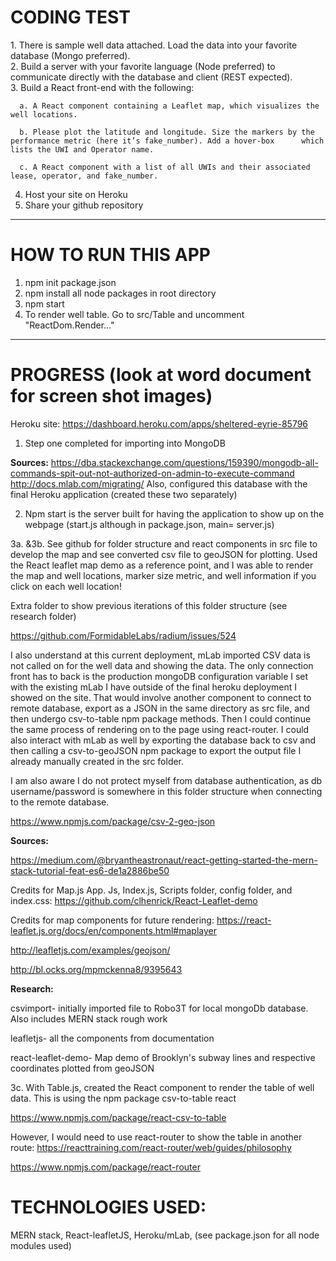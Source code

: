 ﻿<h1>CODING TEST</h1>
1.	There is sample well data attached. Load the data into your favorite database (Mongo preferred).
<br>
2.	Build a server with your favorite language (Node preferred) to communicate directly with the database and client (REST expected).
<br>
3.	Build a React front-end with the following:

      a. A React component containing a Leaflet map, which visualizes the well locations.
      
      b. Please plot the latitude and longitude. Size the markers by the performance metric (here it’s fake_number). Add a hover-box      which lists the UWI and Operator name.   

      c. A React component with a list of all UWIs and their associated lease, operator, and fake_number.
      
4.	Host your site on Heroku
5.	Share your github repository
____________________________________________________________________________________________________________________________________
<h1>HOW TO RUN THIS APP</h1>

1. npm init package.json
2. npm install all node packages in root directory
3. npm start
4. To render well table. Go to src/Table and uncomment "ReactDom.Render..."
____________________________________________________________________________________________________________________________________

<h1>PROGRESS (look at word document for screen shot images)</h1>

Heroku site: https://dashboard.heroku.com/apps/sheltered-eyrie-85796

1.	Step one completed for importing into MongoDB

**Sources:**
https://dba.stackexchange.com/questions/159390/mongodb-all-commands-spit-out-not-authorized-on-admin-to-execute-command
http://docs.mlab.com/migrating/
Also, configured this database with the final Heroku application (created these two separately)


2.	Npm start is the server built for having the application to show up on the webpage (start.js although in package.json, main= server.js)

3a. &3b.	See github for folder structure and react components in src file to develop the map and see converted csv file to geoJSON for plotting. Used the React leaflet map demo as a reference point, and I was able to render the map and well locations, marker size metric, and well information if you click on each well location! 


Extra folder to show previous iterations of this folder structure (see research folder)

https://github.com/FormidableLabs/radium/issues/524

I also understand at this current deployment, mLab imported CSV data is not called on for the well data and showing the data. The only connection front has to back is the production mongoDB configuration variable I set with the existing mLab I have outside of the final heroku deployment I showed on the site. That would involve another component to connect to remote database, export as a JSON in the same directory as src file, and then undergo csv-to-table npm package methods. Then I could continue the same process of rendering on to the page using react-router. I could also interact with mLab as well by exporting the database back to csv and then calling a csv-to-geoJSON npm package to export the output file I already manually created in the src folder.

I am also aware I do not protect myself from database authentication, as db username/password is somewhere in this folder structure when connecting to the remote database.

https://www.npmjs.com/package/csv-2-geo-json

**Sources:**

https://medium.com/@bryantheastronaut/react-getting-started-the-mern-stack-tutorial-feat-es6-de1a2886be50

Credits for Map.js App. Js, Index.js, Scripts folder, config folder, and index.css: https://github.com/clhenrick/React-Leaflet-demo 

Credits for map components for future rendering:
https://react-leaflet.js.org/docs/en/components.html#maplayer

http://leafletjs.com/examples/geojson/

http://bl.ocks.org/mpmckenna8/9395643

**Research:**

csvimport- initially imported file to Robo3T for local mongoDb database. Also includes MERN stack rough work

leafletjs- all the components from documentation

react-leaflet-demo- Map demo of Brooklyn's subway lines and respective coordinates plotted from geoJSON

3c. With Table.js, created the React component to render the table of well data. This is using the npm package csv-to-table react

https://www.npmjs.com/package/react-csv-to-table

However, I would need to use react-router to show the table in another route: https://reacttraining.com/react-router/web/guides/philosophy

https://www.npmjs.com/package/react-router

<h1>TECHNOLOGIES USED:</h1>

MERN stack, 
React-leafletJS, 
Heroku/mLab, 
(see package.json for all node modules used)



